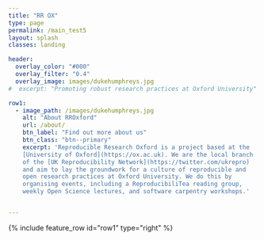 ```yaml
---
title: "RR OX"
type: page
permalink: /main_test5
layout: splash
classes: landing

header:
  overlay_color: "#000"
  overlay_filter: "0.4"
  overlay_image: images/dukehumphreys.jpg
#  excerpt: "Promoting robust research practices at Oxford University"

row1:
  - image_path: /images/dukehumphreys.jpg
    alt: "About RROxford"
    url: /about/    
    btn_label: "Find out more about us"
    btn_class: "btn--primary"
    excerpt: 'Reproducible Research Oxford is a project based at the
    [University of Oxford](https://ox.ac.uk). We are the local branch
    of the [UK Reproducibility Network](https://twitter.com/ukrepro)
    and aim to lay the groundwork for a culture of reproducible and
    open research practices at Oxford University. We do this by
    organising events, including a ReproducibiliTea reading group,
    weekly Open Science lectures, and software carpentry workshops.'


---
```


{% include feature_row id="row1" type="right" %}